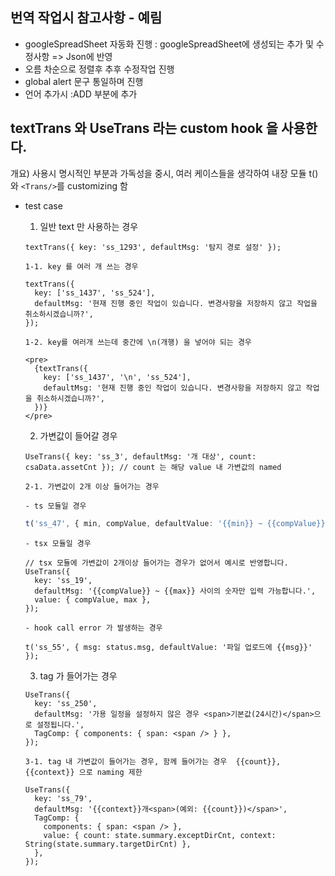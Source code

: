 ## 번역 작업시 참고사항 - 예림

- googleSpreadSheet 자동화 진행 : googleSpreadSheet에 생성되는 추가 및 수정사항 => Json에 반영
- 오름 차순으로 정렬후 추후 수정작업 진행
- global alert 문구 통일하며 진행
- 언어 추가시 :ADD 부분에 추가

## textTrans 와 UseTrans 라는 custom hook 을 사용한다.

개요) 사용시 명시적인 부분과 가독성을 중시, 여러 케이스들을 생각하여 내장 모듈 t()와 `<Trans/>`를 customizing 함

- test case

  1. 일반 text 만 사용하는 경우

  ```tsx
  textTrans({ key: 'ss_1293', defaultMsg: '탐지 경로 설정' });
  ```

      1-1. key 를 여러 개 쓰는 경우

  ```tsx
  textTrans({
    key: ['ss_1437', 'ss_524'],
    defaultMsg: '현재 진행 중인 작업이 있습니다. 변경사항을 저장하지 않고 작업을 취소하시겠습니까?',
  });
  ```

      1-2. key를 여러개 쓰는데 중간에 \n(개행) 을 넣어야 되는 경우

  ```tsx
  <pre>
    {textTrans({
      key: ['ss_1437', '\n', 'ss_524'],
      defaultMsg: '현재 진행 중인 작업이 있습니다. 변경사항을 저장하지 않고 작업을 취소하시겠습니까?',
    })}
  </pre>
  ```

  2. 가변값이 들어갈 경우

  ```tsx
  UseTrans({ key: 'ss_3', defaultMsg: '개 대상', count: csaData.assetCnt }); // count 는 해당 value 내 가변값의 named
  ```

      2-1. 가변값이 2개 이상 들어가는 경우

      - ts 모듈일 경우

  ```ts
  t('ss_47', { min, compValue, defaultValue: '{{min}} ~ {{compValue}} 사이의 숫자만 입력 가능합니다.' });
  ```

      - tsx 모듈일 경우

  ```tsx
  // tsx 모듈에 가변값이 2개이상 들어가는 경우가 없어서 예시로 반영합니다.
  UseTrans({
    key: 'ss_19',
    defaultMsg: '{{compValue}} ~ {{max}} 사이의 숫자만 입력 가능합니다.',
    value: { compValue, max },
  });
  ```

      - hook call error 가 발생하는 경우

  ```tsx
  t('ss_55', { msg: status.msg, defaultValue: '파일 업로드에 {{msg}}' });
  ```

  3. tag 가 들어가는 경우

  ```tsx
  UseTrans({
    key: 'ss_250',
    defaultMsg: '가용 일정을 설정하지 않은 경우 <span>기본값(24시간)</span>으로 설정됩니다.',
    TagComp: { components: { span: <span /> } },
  });
  ```

      3-1. tag 내 가변값이 들어가는 경우, 함께 들어가는 경우  {{count}}, {{context}} 으로 naming 제한

  ```tsx
  UseTrans({
    key: 'ss_79',
    defaultMsg: '{{context}}개<span>(예외: {{count}})</span>',
    TagComp: {
      components: { span: <span /> },
      value: { count: state.summary.exceptDirCnt, context: String(state.summary.targetDirCnt) },
    },
  });
  ```
